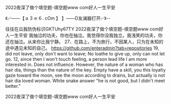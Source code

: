 2022夜深了做个填空题-填空题www com好人一生平安

《✅——【ａ３ｅ６. cOm 】 】——D友澜器打开✅》--

往往在瓜我防伪标识GKTUhy67TY
2022夜深了做个填空题-填空题www com好人一生平安	我抽泣的功夫，你也在抽泣。我觉得你没我独立。我浅笑的功夫，你还在抽泣。从来你比我宁静。
	27、在路上，不为旅行，不因某人，只为在未知的途中遇见未知的自己。
https://github.com/enteradmin?tab=repositories
19, did not leave, only don't want to leave;
No loathe to give up, only can not let go.
12, since then I won't touch feeling, a person lead life I am more interested in.
Does not influence.
However, the nature of a woman who has hair dia, things than the nature of the key.
Empty have a skill, you this loyalty gaze toward the moon, see the moon according to drains, but actually is not hair dia loved woman.
White snake answer "he is not good, but I didn't meet better."




2022夜深了做个填空题-填空题www com好人一生平安
